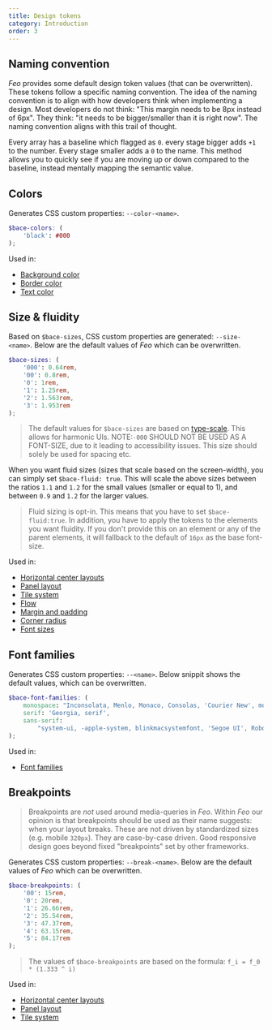 ```yaml
---
title: Design tokens
category: Introduction
order: 3
---
```


## Naming convention

_Feo_ provides some default design token values (that can be overwritten). These tokens follow a specific naming convention. The idea of the naming convention is to align with how developers think when implementing a design. Most developers do not think: "This margin needs to be 8px instead of 6px". They think: "it needs to be bigger/smaller than it is right now". The naming convention aligns with this trail of thought.

Every array has a baseline which flagged as `0`. every stage bigger adds `+1` to the number. Every stage smaller adds a `0` to the name. This method allows you to quickly see if you are moving up or down compared to the baseline, instead mentally mapping the semantic value.

## Colors

Generates CSS custom properties: `--color-<name>`.

```scss
$bace-colors: (
	'black': #000
);
```

Used in:

- [Background color](/token-based#background-color)
- [Border color](/token-based#border)
- [Text color](/token-based#text-color-font-sizes-and-font-family)

## Size & fluidity

Based on `$bace-sizes`, CSS custom properties are generated: `--size-<name>`. Below are the default values of _Feo_ which can be overwritten.

```scss
$bace-sizes: (
	'000': 0.64rem,
	'00': 0.8rem,
	'0': 1rem,
	'1': 1.25rem,
	'2': 1.563rem,
	'3': 1.953rem
);
```

> The default values for `$bace-sizes` are based on [type-scale](https://type-scale.com/). This allows for harmonic UIs. NOTE:`-000` SHOULD NOT BE USED AS A FONT-SIZE, due to it leading to accessibility issues. This size should solely be used for spacing etc.

When you want fluid sizes (sizes that scale based on the screen-width), you can simply set `$bace-fluid: true`. This will scale the above sizes between the ratios `1.1` and `1.2` for the small values (smaller or equal to 1), and between `0.9` and `1.2` for the larger values.

> Fluid sizing is opt-in. This means that you have to set `$bace-fluid:true`. In addition, you have to apply the tokens to the elements you want fluidity. If you don't provide this on an element or any of the parent elements, it will fallback to the default of `16px` as the base font-size.

Used in:

- [Horizontal center layouts](/center)
- [Panel layout](/panel)
- [Tile system](/tiles)
- [Flow](/flow)
- [Margin and padding](/token-based#margin-and-padding)
- [Corner radius](/token-based#radius)
- [Font sizes](/token-based#text-color-font-sizes-and-font-family)

## Font families

Generates CSS custom properties: `--<name>`. Below snippit shows the default values, which can be overwritten.

```scss
$bace-font-families: (
	monospace: "Inconsolata, Menlo, Monaco, Consolas, 'Courier New', monospace",
	serif: 'Georgia, serif',
	sans-serif:
		"system-ui, -apple-system, blinkmacsystemfont, 'Segoe UI', Roboto, 'Helvetica Neue', Arial, sans-serif"
);
```

Used in:

- [Font families](/token-based#text-color-font-sizes-and-font-family)

## Breakpoints

> Breakpoints are _not_ used around media-queries in _Feo_. Within _Feo_ our opinion is that breakpoints should be used as their name suggests: when your layout breaks. These are not driven by standardized sizes (e.g. mobile `320px`). They are case-by-case driven. Good responsive design goes beyond fixed "breakpoints" set by other frameworks.

Generates CSS custom properties: `--break-<name>`. Below are the default values of _Feo_ which can be overwritten.

```scss
$bace-breakpoints: (
	'00': 15rem,
	'0': 20rem,
	'1': 26.66rem,
	'2': 35.54rem,
	'3': 47.37rem,
	'4': 63.15rem,
	'5': 84.17rem
);
```

> The values of `$bace-breakpoints` are based on the formula: `f_i = f_0 * (1.333 ^ i)`

Used in:

- [Horizontal center layouts](/center)
- [Panel layout](/panel)
- [Tile system](/tiles)
